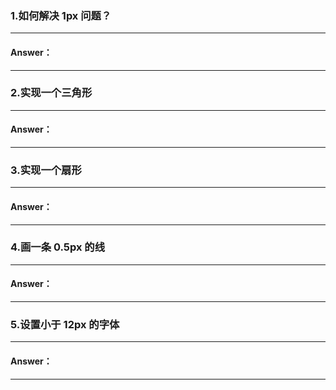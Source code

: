 >

### 1.如何解决 1px 问题？

---

#### Answer：



---

### 2.实现一个三角形

---

#### Answer：



---
### 3.实现一个扇形

---

#### Answer：



---
### 4.画一条 0.5px 的线

---

#### Answer：



---
### 5.设置小于 12px 的字体

---

#### Answer：



---